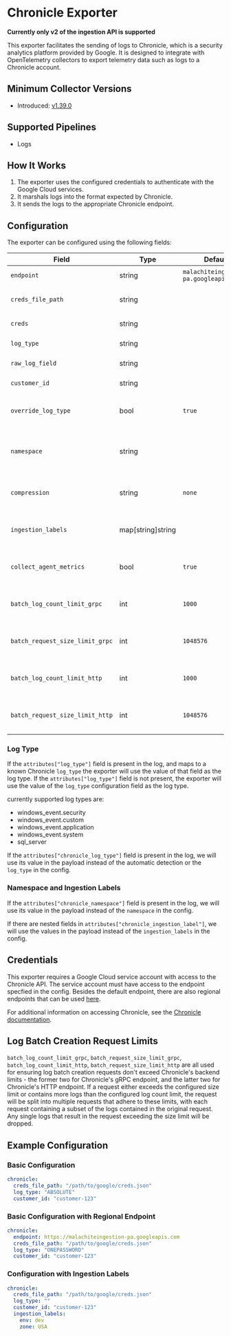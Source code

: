 # Chronicle Exporter

**Currently only v2 of the ingestion API is supported**

This exporter facilitates the sending of logs to Chronicle, which is a security analytics platform provided by Google. It is designed to integrate with OpenTelemetry collectors to export telemetry data such as logs to a Chronicle account.

## Minimum Collector Versions

- Introduced: [v1.39.0](https://github.com/observIQ/bindplane-agent/releases/tag/v1.39.0)

## Supported Pipelines

- Logs

## How It Works

1. The exporter uses the configured credentials to authenticate with the Google Cloud services.
2. It marshals logs into the format expected by Chronicle.
3. It sends the logs to the appropriate Chronicle endpoint.

## Configuration

The exporter can be configured using the following fields:

| Field                           | Type              | Default                                | Required | Description                                                                                 |
| ------------------------------- | ----------------- | -------------------------------------- | -------- | ------------------------------------------------------------------------------------------- |
| `endpoint`                      | string            | `malachiteingestion-pa.googleapis.com` | `false`  | The Endpoint for sending to chronicle.                                                      |
| `creds_file_path`               | string            |                                        | `true`   | The file path to the Google credentials JSON file.                                          |
| `creds`                         | string            |                                        | `true`   | The Google credentials JSON.                                                                |
| `log_type`                      | string            |                                        | `false`  | The type of log that will be sent.                                                          |
| `raw_log_field`                 | string            |                                        | `false`  | The field name for raw logs.                                                                |
| `customer_id`                   | string            |                                        | `false`  | The customer ID used for sending logs.                                                      |
| `override_log_type`             | bool              | `true`                                 | `false`  | Whether or not to override the `log_type` in the config with `attributes["log_type"]`       |
| `namespace`                     | string            |                                        | `false`  | User-configured environment namespace to identify the data domain the logs originated from. |
| `compression`                   | string            | `none`                                 | `false`  | The compression type to use when sending logs. valid values are `none` and `gzip`           |
| `ingestion_labels`              | map[string]string |                                        | `false`  | Key-value pairs of labels to be applied to the logs when sent to chronicle.                 |
| `collect_agent_metrics`         | bool              | `true`                                 | `false`  | Enables collecting metrics about the agent's process and log ingestion metrics              |
| `batch_log_count_limit_grpc`    | int               | `1000`                                 | `false`  | The maximum number of logs allowed in a gRPC batch creation request.                        |
| `batch_request_size_limit_grpc` | int               | `1048576`                              | `false`  | The maximum size, in bytes, allowed for a gRPC batch creation request.                      |
| `batch_log_count_limit_http`    | int               | `1000`                                 | `false`  | The maximum number of logs allowed in a HTTP batch creation request.                        |
| `batch_request_size_limit_http` | int               | `1048576`                              | `false`  | The maximum size, in bytes, allowed for a HTTP batch creation request.                      |

### Log Type

If the `attributes["log_type"]` field is present in the log, and maps to a known Chronicle `log_type` the exporter will use the value of that field as the log type. If the `attributes["log_type"]` field is not present, the exporter will use the value of the `log_type` configuration field as the log type.

currently supported log types are:

- windows_event.security
- windows_event.custom
- windows_event.application
- windows_event.system
- sql_server

If the `attributes["chronicle_log_type"]` field is present in the log, we will use its value in the payload instead of the automatic detection or the `log_type` in the config.

### Namespace and Ingestion Labels

If the `attributes["chronicle_namespace"]` field is present in the log, we will use its value in the payload instead of the `namespace` in the config.

If there are nested fields in `attributes["chronicle_ingestion_label"]`, we will use the values in the payload instead of the `ingestion_labels` in the config.

## Credentials

This exporter requires a Google Cloud service account with access to the Chronicle API. The service account must have access to the endpoint specfied in the config.
Besides the default endpoint, there are also regional endpoints that can be used [here](https://cloud.google.com/chronicle/docs/reference/ingestion-api#regional_endpoints).

For additional information on accessing Chronicle, see the [Chronicle documentation](https://cloud.google.com/chronicle/docs/reference/ingestion-api#getting_api_authentication_credentials).

## Log Batch Creation Request Limits

`batch_log_count_limit_grpc`, `batch_request_size_limit_grpc`, `batch_log_count_limit_http`, `batch_request_size_limit_http` are all used for ensuring log batch creation requests don't exceed Chronicle's backend limits - the former two for Chronicle's gRPC endpoint, and the latter two for Chronicle's HTTP endpoint. If a request either exceeds the configured size limit or contains more logs than the configured log count limit, the request will be split into multiple requests that adhere to these limits, with each request containing a subset of the logs contained in the original request. Any single logs that result in the request exceeding the size limit will be dropped.

## Example Configuration

### Basic Configuration

```yaml
chronicle:
  creds_file_path: "/path/to/google/creds.json"
  log_type: "ABSOLUTE"
  customer_id: "customer-123"
```

### Basic Configuration with Regional Endpoint

```yaml
chronicle:
  endpoint: https://malachiteingestion-pa.googleapis.com
  creds_file_path: "/path/to/google/creds.json"
  log_type: "ONEPASSWORD"
  customer_id: "customer-123"
```

### Configuration with Ingestion Labels

```yaml
chronicle:
  creds_file_path: "/path/to/google/creds.json"
  log_type: ""
  customer_id: "customer-123"
  ingestion_labels:
    env: dev
    zone: USA
```
